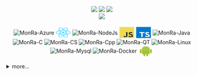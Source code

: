 <!--Hello
<h2><img src="https://emojis.slackmojis.com/emojis/images/1531849430/4246/blob-sunglasses.gif?1531849430" width="30"/> Hi There👋 , I'm MonRá! <img src="https://media.giphy.com/media/12oufCB0MyZ1Go/giphy.gif" width="50"><img src="https://i.giphy.com/9KawrQzIwdAYg.webp" width="50"></h2>
-->

<div>
  </p>
  <div align="center">
   <a href="https://www.facebook.com/ramon.chaib" target="_blank"><img src="https://img.shields.io/badge/-Facebook-%230077B5?style=for-the-badge&logo=facebook&logoColor=white" target="_blank"></a> 
  <a href="https://www.instagram.com/monrapps/" target="_blank"><img src="https://img.shields.io/badge/-Instagram-%23E4405F?style=for-the-badge&logo=instagram&logoColor=white" target="_blank"></a>
  <a href="https://www.linkedin.com/in/ramon-chaib-27007635/" target="_blank"><img src="https://img.shields.io/badge/-LinkedIn-%230077B5?style=for-the-badge&logo=linkedin&logoColor=white" target="_blank"></a>   
</div>

<div align="center">
  <img src="https://i.giphy.com/MM0Jrc8BHKx3y.webp">
</div>
  
 <div style="display: inline_block" align="center"><br>
  <img align="center" alt="MonRa-Azure" height="30" width="40" src="https://cdn.jsdelivr.net/gh/devicons/devicon/icons/azure/azure-original.svg">
  <img align="center" alt="MonRa-React" height="30" width="40" src="https://raw.githubusercontent.com/devicons/devicon/master/icons/react/react-original.svg">
  <img align="center" alt="MonRa-NodeJs" height="30" width="40" src="https://cdn.jsdelivr.net/gh/devicons/devicon/icons/nodejs/nodejs-original.svg">
  <img align="center" alt="MonRa-Js" height="30" width="40" src="https://raw.githubusercontent.com/devicons/devicon/master/icons/javascript/javascript-original.svg">     <img align="center" alt="MonRa-Ts" height="30" width="40" src="https://raw.githubusercontent.com/devicons/devicon/master/icons/typescript/typescript-original.svg">
  <img align="center" alt="MonRa-Java" height="30" width="40" src="https://cdn.jsdelivr.net/gh/devicons/devicon/icons/java/java-original.svg">
  <img align="center" alt="MonRa-C" height="30" width="40" src="https://cdn.jsdelivr.net/gh/devicons/devicon/icons/c/c-original.svg">
  <img align="center" alt="MonRa-CS" height="30" width="40" src="https://cdn.jsdelivr.net/gh/devicons/devicon/icons/csharp/csharp-original.svg">
  <img align="center" alt="MonRa-Cpp" height="30" width="40" src="https://cdn.jsdelivr.net/gh/devicons/devicon/icons/cplusplus/cplusplus-original.svg">
  <img align="center" alt="MonRa-QT" height="30" width="40" src="https://cdn.jsdelivr.net/gh/devicons/devicon/icons/qt/qt-original.svg">
  <img align="center" alt="MonRa-Linux" height="30" width="40" src="https://cdn.jsdelivr.net/gh/devicons/devicon/icons/linux/linux-original.svg">
  <img align="center" alt="MonRa-Mysql" height="30" width="40" src="https://cdn.jsdelivr.net/gh/devicons/devicon/icons/mysql/mysql-original.svg">
  <img align="center" alt="MonRa-Docker" height="30" width="40" src="https://cdn.jsdelivr.net/gh/devicons/devicon/icons/docker/docker-original.svg">  
  <img align="center" alt="MonRa-Android" height="30" width="40" src="https://github.com/devicons/devicon/blob/master/icons/android/android-original.svg">
  
</div>
</a>

</br>
<!--
[![github activity graph](https://activity-graph.herokuapp.com/graph?username=monrapps&theme=chartreuse-dark)](https://github.com/monrapps/)
-->
<div>
<details>
      <summary>more...</summary>
      
<!--
### <img src="https://media.giphy.com/media/VgCDAzcKvsR6OM0uWg/giphy.gif" width="50"> A little more about me...  

```javascript
const monra = {
    pronouns: "He" | "Him",
    code: ["any"],
    askMeAbout: ["any"],
    technologies: {
        backEnd: {
            js: ["any"],
        },
        mobileApp: {
            native: ["Android Development"]
        },
        devOps: ["AWS", "Docker🐳", "Route53", "Nginx"],
        databases: ["mongo", "MySql", "sqlite"],
        misc: ["Firebase", "Socket.IO", "selenium", "open-cv", "php", "SuiteApp"]
    },
    architecture: ["Serverless Architecture", "Progressive web applications", "Single page applications"],
    currentFocus: "Building Robots to ease opertations",
    funFact: "There are two ways to write error-free programs; only the third one works"
};
```
-->

---
<!--START_SECTION:waka-->
![Code Time](http://img.shields.io/badge/Code%20Time-1%2C289%20hrs%2029%20mins-blue)

![Profile Views](http://img.shields.io/badge/Profile%20Views-1-blue)

![Lines of code](https://img.shields.io/badge/From%20Hello%20World%20I%27ve%20Written-4.9%20million%20lines%20of%20code-blue)

**🐱 My GitHub Data** 

> 📦 73.9 kB Used in GitHub's Storage 
 > 
> 🏆 3,788 Contributions in the Year 2025
 > 
> 🚫 Not Opted to Hire
 > 
> 📜 25 Public Repositories 
 > 
> 🔑 22 Private Repositories 
 > 
**I'm an Early 🐤** 

```text
🌞 Morning                10141 commits       ████████░░░░░░░░░░░░░░░░░   32.23 % 
🌆 Daytime                13391 commits       ███████████░░░░░░░░░░░░░░   42.56 % 
🌃 Evening                4450 commits        ████░░░░░░░░░░░░░░░░░░░░░   14.14 % 
🌙 Night                  3482 commits        ███░░░░░░░░░░░░░░░░░░░░░░   11.07 % 
```
📅 **I'm Most Productive on Thursday** 

```text
Monday                   5734 commits        █████░░░░░░░░░░░░░░░░░░░░   18.22 % 
Tuesday                  5850 commits        █████░░░░░░░░░░░░░░░░░░░░   18.59 % 
Wednesday                5986 commits        █████░░░░░░░░░░░░░░░░░░░░   19.02 % 
Thursday                 6845 commits        █████░░░░░░░░░░░░░░░░░░░░   21.76 % 
Friday                   4473 commits        ████░░░░░░░░░░░░░░░░░░░░░   14.22 % 
Saturday                 1457 commits        █░░░░░░░░░░░░░░░░░░░░░░░░   04.63 % 
Sunday                   1119 commits        █░░░░░░░░░░░░░░░░░░░░░░░░   03.56 % 
```


📊 **This Week I Spent My Time On** 

```text
🕑︎ Time Zone: America/Sao_Paulo

💬 Programming Languages: 
Markdown                 41 mins             ██████████████░░░░░░░░░░░   54.23 % 
Other                    20 mins             ███████░░░░░░░░░░░░░░░░░░   26.29 % 
Makefile                 12 mins             ████░░░░░░░░░░░░░░░░░░░░░   16.93 % 
YAML                     1 min               ░░░░░░░░░░░░░░░░░░░░░░░░░   01.83 % 
Bash                     0 secs              ░░░░░░░░░░░░░░░░░░░░░░░░░   00.71 % 

🔥 Editors: 
VS Code                  1 hr 16 mins        █████████████████████████   100.00 % 

🐱‍💻 Projects: 
Unknown Project          50 mins             █████████████████░░░░░░░░   66.17 % 
sentinai-watchdog        15 mins             █████░░░░░░░░░░░░░░░░░░░░   19.93 % 
zmqslip                  10 mins             ███░░░░░░░░░░░░░░░░░░░░░░   13.90 % 

💻 Operating System: 
Windows                  50 mins             █████████████████░░░░░░░░   66.17 % 
WSL                      25 mins             ████████░░░░░░░░░░░░░░░░░   33.83 % 
```

**I Mostly Code in C++** 

```text
C                        17 repos            █████░░░░░░░░░░░░░░░░░░░░   18.28 % 
Python                   12 repos            ███░░░░░░░░░░░░░░░░░░░░░░   12.90 % 
JavaScript               10 repos            ███░░░░░░░░░░░░░░░░░░░░░░   10.75 % 
Shell                    6 repos             ██░░░░░░░░░░░░░░░░░░░░░░░   06.45 % 
HTML                     6 repos             ██░░░░░░░░░░░░░░░░░░░░░░░   06.45 % 
```



**Timeline**

![Lines of Code chart](https://raw.githubusercontent.com/monrapps/monrapps/master/assets/bar_graph.png)


 Last Updated on 04/09/2025 07:30:33 UTC
<!--END_SECTION:waka-->
